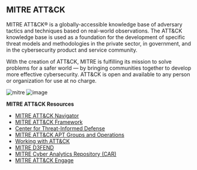 MITRE ATT&CK
------------
MITRE ATT&CK® is a globally-accessible knowledge base of adversary tactics and techniques based on real-world observations. The ATT&CK knowledge base is used as a foundation for the development of specific threat models and methodologies in the private sector, in government, and in the cybersecurity product and service community.

With the creation of ATT&CK, MITRE is fulfilling its mission to solve problems for a safer world — by bringing communities together to develop more effective cybersecurity. ATT&CK is open and available to any person or organization for use at no charge.

![mitre](https://github.com/MrM8BRH/MrM8BRH/assets/34133187/e3e09234-2f02-4445-9961-560c0221dbc1)
![image](https://github.com/user-attachments/assets/2b8d2855-16e7-483a-89a2-f99d0eabcb15)


**MITRE ATT&CK Resources**
- [MITRE ATT&CK Navigator](https://mitre-attack.github.io/attack-navigator/)
- [MITRE ATT&CK Framework](https://attack.mitre.org/)
- [Center for Threat-Informed Defense](https://ctid.mitre.org/)
- [MITRE ATT&CK APT Groups and Operations](https://attack.mitre.org/groups/)
- [Working with ATT&CK](https://attack.mitre.org/resources/working-with-attack/)
- [MITRE D3FEND](https://d3fend.mitre.org/)
- [MITRE Cyber Analytics Repository (CAR)](https://car.mitre.org/)
- [MITRE ATT&CK Engage](https://engage.mitre.org/)
